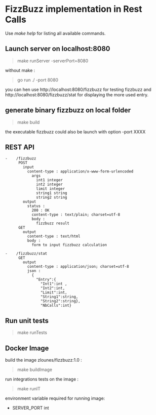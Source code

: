 
# FizzBuzz implementation in Rest Calls

Use *make help* for listing all available commands.    

## Launch server on localhost:8080
> make runServer -serverPort=8080  

without make :  
> go run ./ -port 8080  

you can hen use http://localhost:8080/fizzbuzz for testing fizzbuzz
and http://localhost:8080/fizzbuzz/stat for displaying the more used entry.

## generate binary fizzbuzz on local folder
> make build  

the executable fizzbuzz could also be launch with option -port XXXX  
## REST API

```
-    /fizzbuzz   
      POST  
        input
          content-type : application/x-www-form-urlencoded  
            args  
              int1 integer  
              int2 integer  
              limit integer  
              string1 string  
              string2 string  
        output
          status :
            200 : OK
            content-type : text/plain; charset=utf-8  
            body :
              fizzbuzz result 
      GET
        output
          content-type : text/html
          body : 
            form to input fizzbuzz calculation     

-    /fizzbuzz/stat  
      GET  
        output  
          content-type : application/json; charset=utf-8  
          json : 
            {
              "Entry":{
                "Int1":int ,
                "Int2":int,
                "Limit":int,
                "String1":string,
                "String2":string},
                "NbCalls":int}
```

## Run unit tests
>make runTests

## Docker Image
build the image zlounes/fizzbuzz:1.0 : 
>make buildImage

run integrations tests on the image : 
>make runIT

environment variable required for running image: 
 - SERVER_PORT int

